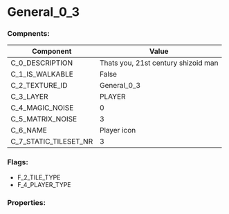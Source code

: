 

# General_0_3





### Compnents: 
| Component | Value | 
|  --  |  --  | 
| C_0_DESCRIPTION | Thats you, 21st century shizoid man | 
| C_1_IS_WALKABLE | False | 
| C_2_TEXTURE_ID | General_0_3 | 
| C_3_LAYER | PLAYER | 
| C_4_MAGIC_NOISE | 0 | 
| C_5_MATRIX_NOISE | 3 | 
| C_6_NAME | Player icon | 
| C_7_STATIC_TILESET_NR | 3 | 


### Flags: 
* F_2_TILE_TYPE
* F_4_PLAYER_TYPE


### Properties: 

